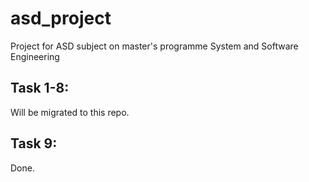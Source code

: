 # asd_project
Project for ASD subject on master's programme System and Software Engineering

## Task 1-8:
Will be migrated to this repo.

## Task 9:
Done.

